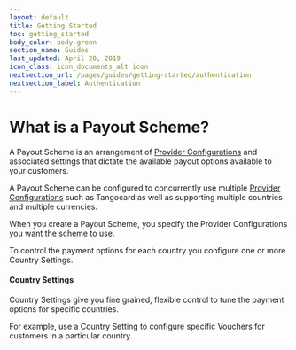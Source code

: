 ```yaml
---
layout: default
title: Getting Started
toc: getting_started
body_color: body-green
section_name: Guides
last_updated: April 20, 2019
icon_class: icon_documents_alt icon
nextsection_url: /pages/guides/getting-started/authentication
nextsection_label: Authentication
---
```

# What is a Payout Scheme?
A Payout Scheme is an arrangement of [Provider Configurations](/pages/guides/getting-started/what-is-a-provider-configuration) and associated settings that dictate the available payout options available to your customers.

A Payout Scheme can be configured to concurrently use multiple [Provider Configurations](/pages/guides/getting-started/what-is-a-provider-configuration) such as Tangocard as well as supporting multiple countries and multiple currencies.

When you create a Payout Scheme, you specify the Provider Configurations you want the scheme to use. 

To control the payment options for each country you configure one or more Country Settings.

#### Country Settings
Country Settings give you fine grained, flexible control to tune the payment options for specific countries.

For example, use a Country Setting to configure specific Vouchers for customers in a particular country.
